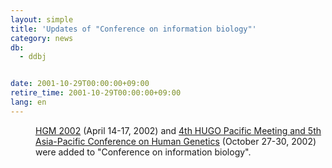 ```yaml
---
layout: simple
title: 'Updates of "Conference on information biology"'
category: news
db:
  - ddbj


date: 2001-10-29T00:00:00+09:00
retire_time: 2001-10-29T00:00:00+09:00
lang: en
---
```


<dd><a href="http://hgm2002.hgu.mrc.ac.uk/">HGM 2002</a> (April 14-17, 2002) and <a href="http://www.mu-st.net/hugothai/">4th HUGO Pacific Meeting and 5th Asia-Pacific Conference on Human Genetics</a> (October 27-30, 2002) were added to "Conference on information biology".</dd>
